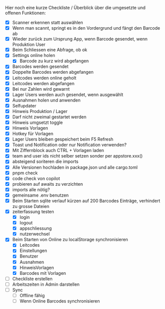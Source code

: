 Hier noch eine kurze Checkliste / Überblick über die umgesetzte und offenen Funktionen:
* [x] Scanner erkennen statt auswählen
* [x] Wenn man scannt, springt es in den Vordergrund und fängt den Barcode ab
* [x] Wieder zurück zum Ursprung App, wenn Barcode gesendet, wenn Produktion User
* [x] Beim Schliessen eine Abfrage, ob ok
* [x] Settings online holen 
    - [x] Barcode zu kurz wird abgefangen
* [x] Barcodes werden gesendet
* [x] Doppelte Barcodes werden abgefangen
* [x] Leitcodes werden online geholt
* [x] Leitcodes werden abgefangen
* [x] Bei nur Zahlen wird gewarnt
* [x] Lager Users werden auch gesendet, wenn ausgewählt
* [x] Ausnahmen holen und anwenden
* [x] Selfupdater
* [x] Hinweis Produktion / Lager
* [x] Darf nicht zweimal gestartet werden
* [x] Hinweis umgsetzt toggle
* [x] Hinweis Vorlagen
* [x] Hotkey für Vorlagen
* [x] Lager Users bleiben gespeichert beim F5 Refresh
* [x] Toast und Notification oder nur Notification verwenden?
* [x] Mit Ziffernblock auch CTRL + Vorlagen laden
* [x] team and user ids nicht selber setzen sonder per appstore.xxx()
* [x] absteigend soriteren die imports
* [x] Alle Versionen hochladen in package.json und alle cargo.toml
* [x] pnpm check
* [x] code check von copilot
* [x] probieren auf awaits zu verzichten
* [x] imports alle nötig?
* [x] gemeinsame .env benutzen
* [x] Beim Starten sqlite verlauf kürzen auf 200 Barcodes Einträge, verhindert zu grosse Dateien
* [x] zeiterfassung testen
    * [x] login
    * [x] logout
    * [x] appschliessung
    * [x] nutzerwechsel
* [x] Beim Starten von Online zu localStorage synchronisieren
    * [x] Leitcodes
    * [x] Einstellungen
    * [x] Benutzer
    * [x] Ausnahmen
    * [x] HinweisVorlagen
    * [x] Barcodes mit Vorlagen
* [ ] Checkliste erstellen
* [ ] Arbeitszeiten in Admin darstellen
* [ ] Sync
    - [ ] Offline fähig
    - [ ] Wenn Online Barcodes synchronisieren
